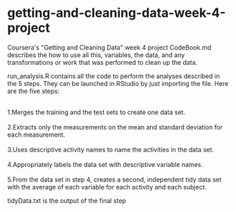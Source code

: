# getting-and-cleaning-data-week-4-project
Coursera's "Getting and Cleaning Data" week 4 project
CodeBook.md describes the how to use all this, variables, the data, and any transformations or work that was performed to clean up the data.

run_analysis.R contains all the code to perform the analyses described in the 5 steps. They can be launched in RStudio by just importing the file. Here are the five steps:

<br>1.Merges the training and the test sets to create one data set.<br>
<br>2.Extracts only the measurements on the mean and standard deviation for each measurement.<br>
<br>3.Uses descriptive activity names to name the activities in the data set.<br>
<br>4.Appropriately labels the data set with descriptive variable names.<br>
<br>5.From the data set in step 4, creates a second, independent tidy data set with the average of each variable for each activity and each subject.<br>

tidyData.txt is the output of the final step
